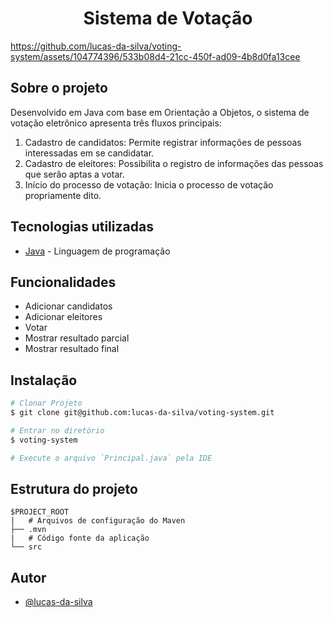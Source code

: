 <h1 align="center">Sistema de Votação</h1>

https://github.com/lucas-da-silva/voting-system/assets/104774396/533b08d4-21cc-450f-ad09-4b8d0fa13cee

## Sobre o projeto

Desenvolvido em Java com base em Orientação a Objetos, o sistema de votação eletrônico apresenta três fluxos principais:

1. Cadastro de candidatos: Permite registrar informações de pessoas interessadas em se candidatar.
2. Cadastro de eleitores: Possibilita o registro de informações das pessoas que serão aptas a votar.
3. Início do processo de votação: Inicia o processo de votação propriamente dito.

## Tecnologias utilizadas

- [Java](https://www.java.com/pt-BR/) - Linguagem de programação

## Funcionalidades

- Adicionar candidatos
- Adicionar eleitores
- Votar
- Mostrar resultado parcial
- Mostrar resultado final

## Instalação

```bash
# Clonar Projeto
$ git clone git@github.com:lucas-da-silva/voting-system.git

# Entrar no diretório
$ voting-system

# Execute o arquivo `Principal.java` pela IDE
```

## Estrutura do projeto

```
$PROJECT_ROOT
|   # Arquivos de configuração do Maven
├── .mvn
|   # Código fonte da aplicação
└── src
```

## Autor

- [@lucas-da-silva](https://github.com/lucas-da-silva)
